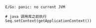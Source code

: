 ```
E/Go: panic: no current JVM
```

```
# java 调用库之前执行 
Seq.setContext(getApplicationContext())
```

